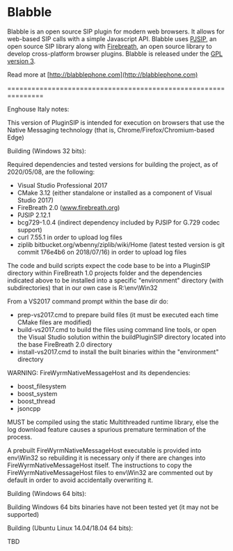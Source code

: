 Blabble
=======

Blabble is an open source SIP plugin for modern web browsers. It allows for web-based SIP calls with a simple Javascript API. Blabble uses [PJSIP](http://www.pjsip.org/), an open source SIP library along with [Firebreath](http://www.firebreath.org/), an open source library to develop cross-platform browser plugins. Blabble is released under the [GPL version 3](http://www.gnu.org/licenses/gpl-3.0.html).

Read more at [http://blabblephone.com](http://blabblephone.com)


===============================================================


Enghouse Italy notes:


This version of PluginSIP is intended for execution on browsers that use the Native Messaging technology (that is, Chrome/Firefox/Chromium-based Edge)

Building (Windows 32 bits):

Required dependencies and tested versions for building the project, as of 2020/05/08, are the following:
- Visual Studio Professional 2017
- CMake 3.12 (either standalone or installed as a component of Visual Studio 2017)
- FireBreath 2.0 (www.firebreath.org)
- PJSIP 2.12.1
- bcg729-1.0.4 (indirect dependency included by PJSIP for G.729 codec support)
- curl 7.55.1 in order to upload log files
- ziplib bitbucket.org/wbenny/ziplib/wiki/Home (latest tested version is git commit 176e4b6 on 2018/07/16) in order to upload log files

The code and build scripts expect the code base to be into a PluginSIP directory within FireBreath 1.0 projects folder and the dependencies
indicated above to be installed into a specific "environment" directory (with subdirectories) that in our own case is R:\env\Win32


From a VS2017 command prompt within the base dir do:

- prep-vs2017.cmd to prepare build files (it must be executed each time CMake files are modified)
- build-vs2017.cmd to build the files using command line tools, or open the Visual Studio solution within the buildPluginSIP
  directory located into the base FireBreath 2.0 directory
- install-vs2017.cmd to install the built binaries within the "environment" directory

WARNING: FireWyrmNativeMessageHost and its dependencies:
- boost_filesystem
- boost_system
- boost_thread
- jsoncpp

MUST be compiled using the static Multithreaded runtime library, else the log download feature causes a spurious premature termination of the process.

A prebuilt FireWyrmNativeMessageHost executable is provided into env\Win32 so rebuilding it is necessary only if there are changes into FireWyrmNativeMessageHost itself.
The instructions to copy the FireWyrmNativeMessageHost files to env\Win32 are commented out by default in order to avoid accidentally overwriting it.


Building (Windows 64 bits):

Building Windows 64 bits binaries have not been tested yet (it may not be supported)


Building (Ubuntu Linux 14.04/18.04 64 bits):

TBD
